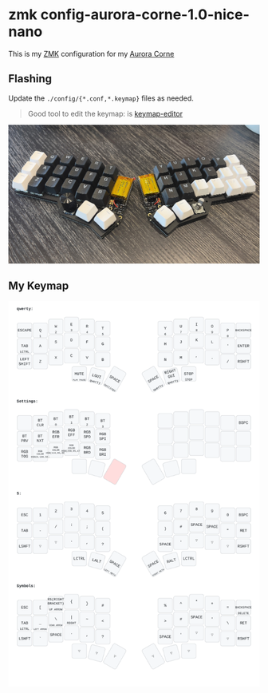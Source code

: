 # zmk config-aurora-corne-1.0-nice-nano

This is my [ZMK](https://zmk.dev) configuration for my [Aurora Corne](https://splitkb.com/products/aurora-corne)

## Flashing

Update the `./config/{*.conf,*.keymap}` files as needed.

> Good tool to edit the keymap: is [keymap-editor](https://nickcoutsos.github.io/keymap-editor/)

![Keyboard](./.assets/zmk-aurora-corne-1.0-nice-nano.jpg)

## My Keymap

![Keymap](./keymap-drawer/splitkb_aurora_corne.svg)
